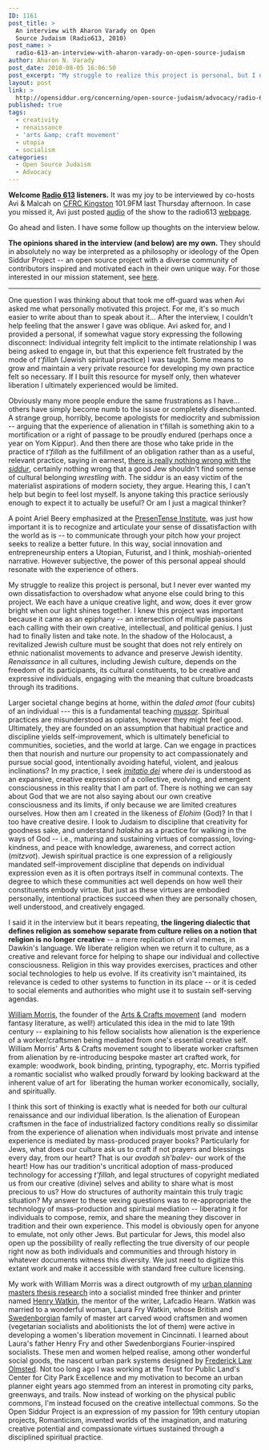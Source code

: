 ```yaml
---
ID: 1161
post_title: >
  An interview with Aharon Varady on Open
  Source Judaism (Radio613, 2010)
post_name: >
  radio-613-an-interview-with-aharon-varady-on-open-source-judaism
author: Aharon N. Varady
post_date: 2010-08-05 16:06:50
post_excerpt: "My struggle to realize this project is personal, but I never ever wanted my own dissatisfaction to overshadow what anyone else could bring to this project. We each have a unique creative light, and wow, does it ever grow bright when our light shines together. I knew this project was important because it came as an epiphany -- an intersection of multiple passions each calling with their own creative,  intellectual, and political genius. I just had to finally listen and take note. In the shadow of the Holocaust, a revitalized Jewish culture must be sought that does not rely entirely on ethnic nationalist movements to advance and preserve Jewish identity. <em>Renaissance</em> in all cultures, including Jewish culture, depends on the freedom of its participants, its cultural constituents, to be creative and expressive individuals, engaging with the meaning that culture broadcasts through its traditions. I said it in the interview but it bears repeating, <strong>the lingering dialectic that defines religion as somehow separate from culture relies on a notion that religion is no longer creative</strong> -- a mere replication of viral memes, in Dawkin's language. We liberate religion when we return it to culture, as a creative and relevant force for helping to shape our individual and collective consciousness. Religion in this way provides exercises, practices and other social technologies to help us evolve. If its creativity isn't maintained, its relevance is ceded to other systems to function in its place -- or it is ceded to social elements and authorities who might use it to sustain self-serving agendas."
layout: post
link: >
  http://opensiddur.org/concerning/open-source-judaism/advocacy/radio-613-an-interview-with-aharon-varady-on-open-source-judaism/
published: true
tags:
  - creativity
  - renaissance
  - 'arts &amp; craft movement'
  - utopia
  - socialism
categories:
  - Open Source Judaism
  - Advocacy
---
```

<strong>Welcome <a href="http://radio613.wordpress.com/2010/08/03/episode-42-open-source-judaism/">Radio 613</a> listeners.</strong> It was my joy to be interviewed by co-hosts Avi &amp; Malcah on <a href="http://www.cfrc.ca/">CFRC Kingston</a> 101.9FM last Thursday afternoon. In case you missed it, Avi just posted <a class="download" href="https://soundcloud.com/opensiddur/radio613-episode-42-interview">audio</a> of the show to the radio613 <a href="http://radio613.wordpress.com/2010/08/03/episode-42-open-source-judaism/">webpage</a>.

Go ahead and listen. I have some follow up thoughts on the interview below.

<strong>The opinions shared in the interview (and below) are my own.</strong> They should in absolutely no way be interpreted as a philosophy or ideology of the Open Siddur Project -- an open source project with a diverse community of contributors inspired and motivated each in their own unique way. For those interested in our mission statement, see <a href="http://opensiddur.org/development/mission/" target="_self">here</a>.

<hr />One question I was thinking about that took me off-guard was when Avi asked me what personally motivated this project. For me, it's so much easier to write about than to speak about it... After the interview, I couldn't help feeling that the answer I gave was oblique. Avi asked for, and I provided a personal, if somewhat vague story expressing the following disconnect: Individual integrity felt implicit to the intimate relationship I was being asked to engage in, but that this experience felt frustrated by the mode of <em>t'fillah</em> (Jewish spiritual practice) I was taught. Some means to grow and maintain a very private resource for developing my own practice felt so necessary. If I built this resource for myself only, then whatever liberation I ultimately experienced would be limited.

Obviously many more people endure the same frustrations as I have... others have simply become numb to the issue or completely disenchanted. A strange group, horribly, become apologists for mediocrity and submission -- arguing that the experience of alienation in t'fillah is something akin to a mortification or a right of passage to be proudly endured (perhaps once a year on Yom Kippur). And then there are those who take pride in the practice of <em>t'fillah</em> as the fulfillment of an obligation rather than as a useful, relevant practice, saying in earnest, <a href="http://www.forward.com/articles/112469/">there is really nothing wrong with the <em>siddur</em></a>, certainly nothing wrong that a good Jew shouldn't find some sense of cultural belonging <em>wrestling with</em>. The siddur is an easy victim of the materialist aspirations of modern society, they argue. Hearing this, I can't help but begin to feel lost myself. Is anyone taking this practice seriously enough to expect it to actually be useful? Or am I just a magical thinker?

A point Ariel Beery emphasized at the <a href="http://web.archive.org/web/20160626153919/http://presentense.org/institute/2009">PresenTense Institute</a>, was just how important it is to recognize and articulate your sense of dissatisfaction with the world as is -- to communicate through your pitch how your project seeks to realize a better future. In this way, social innovation and entrepreneurship enters a Utopian, Futurist, and I think, moshiaḥ-oriented narrative. However subjective, the power of this personal appeal should resonate with the experience of others.

My struggle to realize this project is personal, but I never ever wanted my own dissatisfaction to overshadow what anyone else could bring to this project. We each have a unique creative light, and wow, does it ever grow bright when our light shines together. I knew this project was important because it came as an epiphany -- an intersection of multiple passions each calling with their own creative,  intellectual, and political genius. I just had to finally listen and take note. In the shadow of the Holocaust, a revitalized Jewish culture must be sought that does not rely entirely on ethnic nationalist movements to advance and preserve Jewish identity. <em>Renaissance</em> in all cultures, including Jewish culture, depends on the freedom of its participants, its cultural constituents, to be creative and expressive individuals, engaging with the meaning that culture broadcasts through its traditions.

Larger societal change begins at home, within the <em>daled amot</em> (four cubits) of an individual --- this is a fundamental teaching <a href="http://en.wikipedia.org/wiki/Mussar"><em>mussar</em></a>. Spiritual practices are misunderstood as opiates, however they might feel good. Ultimately, they are founded on an assumption that habitual practice and discipline yields self-improvement, which is ultimately beneficial to communities, societies, and the world at large. Can we engage in practices then that nourish and nurture our propensity to act compassionately and pursue social good, intentionally avoiding hateful, violent, and jealous inclinations? In my practice, I seek <a href="http://en.wikipedia.org/wiki/Imitatio_dei#In_Judaism"><em>imitatio dei</em></a> where <em>dei</em> is understood as an expansive, creative expression of a collective, evolving, and emergent consciousness in this reality that I am part of. There is nothing we can say about God that we are not also saying about our own creative consciousness and its limits, if only because we are limited creatures ourselves. How then am I created in the likeness of <em>Elohim</em> (God)? In that I too have creative desire. I look to Judaism to discipline that creativity for goodness sake, and understand <em>halakha</em> as a practice for walking in the ways of God -- i.e., maturing and sustaining virtues of compassion, loving-kindness, and peace with knowledge, awareness, and correct action (<em>mitzvot</em>). Jewish spiritual practice is one expression of a religiously mandated self-improvement discipline that depends on individual expression even as it is often portrays itself in communal contexts. The degree to which these communities act well depends on how well their constituents embody virtue. But just as these virtues are embodied personally, intentional practices succeed when they are personally chosen, well understood, and creatively engaged.

I said it in the interview but it bears repeating, <strong>the lingering dialectic that defines religion as somehow separate from culture relies on a notion that religion is no longer creative</strong> -- a mere replication of viral memes, in Dawkin's language. We liberate religion when we return it to culture, as a creative and relevant force for helping to shape our individual and collective consciousness. Religion in this way provides exercises, practices and other social technologies to help us evolve. If its creativity isn't maintained, its relevance is ceded to other systems to function in its place -- or it is ceded to social elements and authorities who might use it to sustain self-serving agendas.

<a href="http://en.wikipedia.org/wiki/William_morris">William Morris</a>, the founder of the <a href="http://en.wikipedia.org/wiki/Arts_%26_Crafts_Movement">Arts &amp; Crafts movement</a> (and  modern fantasy literature, as well!) articulated this idea in the mid to late 19th century -- explaining to his fellow socialists how alienation is the experience of a worker/craftsmen being mediated from one's essential creative self. William Morris' Arts &amp; Crafts movement sought to liberate worker craftsmen from alienation by re-introducing bespoke master art crafted work, for example: woodwork, book binding, printing, typography, etc. Morris typified a romantic socialist who walked proudly forward by looking backward at the inherent value of art for  liberating the human worker economically, socially, and spiritually.

I think this sort of thinking is exactly what is needed for both our cultural renaissance and our individual liberation. Is the alienation of European craftsmen in the face of industrialized factory conditions really so dissimilar from the experience of alienation when individuals most private and intense experience is mediated by mass-produced prayer books? Particularly for Jews, what does our culture ask us to craft if not prayers and blessings every day, from our heart? That is our <em>avodah sh'balev</em>- our work of the heart! How has our tradition's uncritical adoption of mass-produced technology for accessing <em>t'fillah</em>, and legal structures of copyright mediated us from our creative (divine) selves and ability to share what is most precious to us? How do structures of authority maintain this truly tragic situation? My answer to these vexing questions was to re-appropriate the technology of mass-production and spiritual mediation -- liberating it for individuals to compose, remix, and share the meaning they discover in tradition and their own experience. This model is obviously open for anyone to emulate, not only other Jews. But particular for Jews, this model also open up the possibility of really reflecting the true diversity of our people right now as both individuals and communities and through history in whatever documents witness this diversity. We just need to digitize this extant work and make it accessible with standard free culture licensing.

My work with William Morris was a direct outgrowth of my <a href="http://lulu.com/cdi">urban planning masters thesis research</a> into a socialist minded free thinker and printer named <a href="http://en.wikipedia.org/wiki/Henry_Watkin">Henry Watkin</a>, the mentor of the writer, Lafcadio Hearn. Watkin was married to a wonderful woman, Laura Fry Watkin, whose British and <a href="http://en.wikipedia.org/wiki/Swedenborgian">Swedenborgian</a> family of master art carved wood craftsmen and women (vegetarian socialists and abolitionists the lot of them) were active in developing a women's liberation movement in Cincinnati. I learned about Laura's father Henry Fry and other Swedenborgians Fourier-inspired socialists. These men and women helped realise, among other wonderful social goods, the nascent urban park systems designed by <a href="http://en.wikipedia.org/wiki/Frederick_Law_Olmsted">Frederick Law Olmsted</a>. Not too long ago I was working at the Trust for Public Land's Center for City Park Excellence and my motivation to become an urban planner eight years ago stemmed from an interest in promoting city parks, greenways, and trails. Now instead of working on the physical public commons, I'm instead focused on the creative intellectual commons. So the Open Siddur Project is an expression of my passion for 19th century utopian projects, Romanticism, invented worlds of the imagination, and maturing creative potential and compassionate virtues sustained through a disciplined spiritual practice.